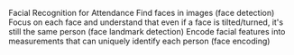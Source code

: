 Facial Recognition for Attendance
Find faces in images (face detection)
Focus on each face and understand that even if a face is tilted/turned, it's still the same person (face landmark detection)
Encode facial features into measurements that can uniquely identify each person (face encoding)
